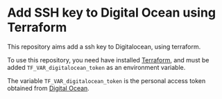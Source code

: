 # Add SSH key to Digital Ocean using Terraform

This repository aims add a ssh key to Digitalocean, using terraform.

To use this repository, you need have installed [Terraform](https://www.terraform.io/), 
and must be added ```TF_VAR_digitalocean_token``` as an environment variable.

The variable ```TF_VAR_digitalocean_token``` is the personal access token obtained from 
[Digital Ocean](https://cloud.digitalocean.com/account/api/).
